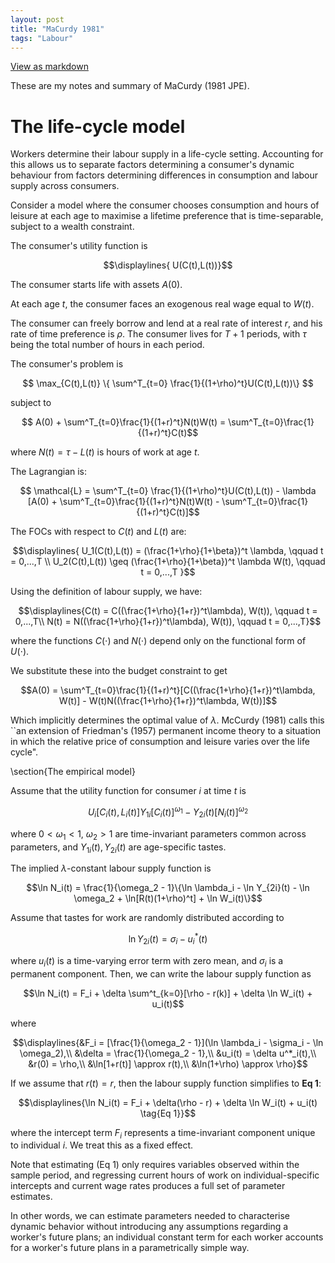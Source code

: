 ```yaml
---
layout: post
title: "MaCurdy 1981"
tags: "Labour"
---
```


<a href="https://github.com/chiangnicholas/chiangnicholas.github.io/blob/main/_posts/2024-11-21-MaCurdy-1981.md">View as markdown</a>
<a id="post-top"></a>

These are my notes and summary of MaCurdy (1981 JPE).

# The life-cycle model

Workers determine their labour supply in a life-cycle setting. Accounting for this allows us to separate factors determining a consumer's dynamic behaviour from factors determining differences in consumption and labour supply across consumers.

Consider a model where the consumer chooses consumption and hours of leisure at each age to maximise a lifetime preference that is time-separable, subject to a wealth constraint.

The consumer's utility function is
```math
\displaylines{
    U(C(t),L(t))}
```

The consumer starts life with assets $A(0)$. 

At each age $t$, the consumer faces an exogenous real wage equal to $W(t)$.

The consumer can freely borrow and lend at a real rate of interest $r$, and his rate of time preference is $\rho$. The consumer lives for $T+1$ periods, with $\tau$ being the total number of hours in each period.

The consumer's problem is
```math
    \max_{C(t),L(t)} \{ \sum^T_{t=0} \frac{1}{(1+\rho)^t}U(C(t),L(t))\} 
```
subject to 
```math
    A(0) + \sum^T_{t=0}\frac{1}{(1+r)^t}N(t)W(t) = \sum^T_{t=0}\frac{1}{(1+r)^t}C(t)
```
where $N(t) = \tau - L(t)$ is hours of work at age $t$.

The Lagrangian is:
```math
    \mathcal{L} = \sum^T_{t=0} \frac{1}{(1+\rho)^t}U(C(t),L(t)) - \lambda [A(0) + \sum^T_{t=0}\frac{1}{(1+r)^t}N(t)W(t) - \sum^T_{t=0}\frac{1}{(1+r)^t}C(t)]
```
The FOCs with respect to $C(t)$ and $L(t)$ are:
```math
\displaylines{
    U_1(C(t),L(t)) = (\frac{1+\rho}{1+\beta})^t \lambda, \qquad t = 0,...,T \\
    U_2(C(t),L(t)) \geq (\frac{1+\rho}{1+\beta})^t \lambda W(t), \qquad t = 0,...,T
}
```
Using the definition of labour supply, we have:
```math
\displaylines{C(t) = C((\frac{1+\rho}{1+r})^t\lambda), W(t)), \qquad t = 0,...,T\\
    N(t) = N((\frac{1+\rho}{1+r})^t\lambda), W(t)), \qquad t = 0,...,T}
```
where the functions $C(\cdot)$ and $N(\cdot)$ depend only on the functional form of $U(\cdot)$.

We substitute these into the budget constraint to get
```math
A(0) = \sum^T_{t=0}\frac{1}{(1+r)^t}[C((\frac{1+\rho}{1+r})^t\lambda, W(t)] - W(t)N((\frac{1+\rho}{1+r})^t\lambda, W(t))]
```
Which implicitly determines the optimal value of $\lambda$. McCurdy (1981) calls this ``an extension of Friedman's (1957) permanent income theory to a situation in which the relative price of consumption and leisure varies over the life cycle".

\section{The empirical model}

Assume that the utility function for consumer $i$ at time $t$ is
```math 
U_i[C_i(t),L_i(t)] Y_{1i}[C_i(t)]^{\omega_1} - Y_{2i}(t)[N_i(t)]^{\omega_2}
```
where $0 < \omega_1 < 1$, $\omega_2 > 1$ are time-invariant parameters common across parameters, and $Y_{1i}(t),Y_{2i}(t)$ are age-specific tastes.

The implied $\lambda$-constant labour supply function is
```math 
\ln N_i(t) = \frac{1}{\omega_2 - 1}\{\ln \lambda_i - \ln Y_{2i}(t) - \ln \omega_2 + \ln[R(t)(1+\rho)^t] + \ln W_i(t)\}
```

Assume that tastes for work are randomly distributed according to 
```math 
\ln Y_{2i}(t) = \sigma_i - u^*_i(t)
```
where $u_i(t)$ is a time-varying error term with zero mean, and $\sigma_i$ is a permanent component. Then, we can write the labour supply function as
```math
\ln N_i(t) = F_i + \delta \sum^t_{k=0}[\rho - r(k)] + \delta \ln W_i(t) + u_i(t)
```
where
```math
\displaylines{&F_i = [\frac{1}{\omega_2 - 1}](\ln \lambda_i - \sigma_i - \ln \omega_2),\\
    &\delta = \frac{1}{\omega_2 - 1},\\
    &u_i(t) = \delta u^*_i(t),\\
    &r(0) = \rho,\\
    &\ln[1+r(t)] \approx r(t),\\
    &\ln(1+\rho) \approx \rho}
```

If we assume that $r(t) = r$, then the labour supply function simplifies to **Eq 1**:
```math
\displaylines{\ln N_i(t) = F_i + \delta(\rho - r) + \delta \ln W_i(t) + u_i(t) \tag{Eq 1}}
```
where the intercept term $F_i$ represents a time-invariant component unique to individual $i$. We treat this as a fixed effect.

Note that estimating (Eq 1) only requires variables observed within the sample period, and regressing current hours of work on individual-specific intercepts and current wage rates produces a full set of parameter estimates. 

In other words, we can estimate parameters needed to characterise dynamic behavior without introducing any assumptions regarding a worker's future plans; an individual constant term for each worker accounts for a worker's future plans in a parametrically simple way.
